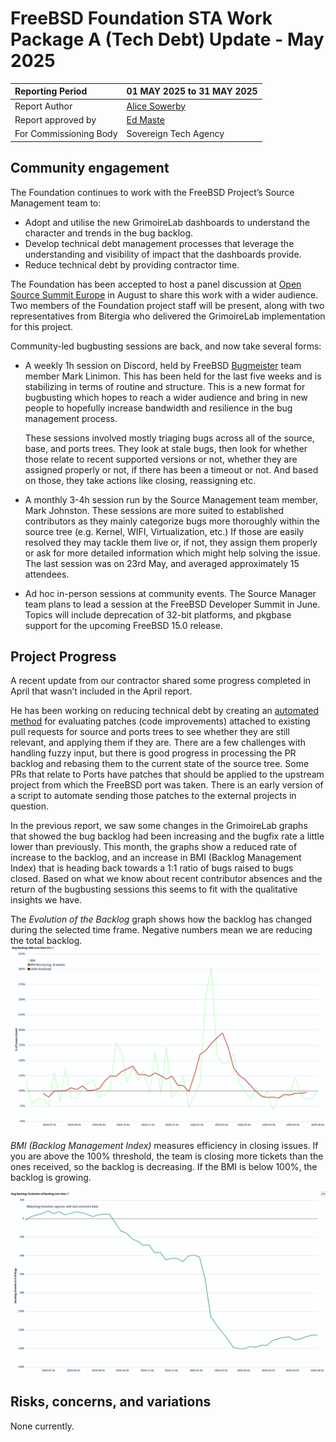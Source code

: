 # FreeBSD Foundation STA Work Package A (Tech Debt) Update \- May 2025

| Reporting Period | 01 MAY 2025 to 31 MAY 2025 |
| :---- | :---- |
| Report Author | [Alice Sowerby](mailto:alice@freebsdfoundation.org) |
| Report approved by | [Ed Maste](mailto:emaste@freebsdfoundation.org) |
| For Commissioning Body | Sovereign Tech Agency |

## Community engagement

The Foundation continues to work with the FreeBSD Project’s Source Management team to:

* Adopt and utilise the new GrimoireLab dashboards to understand the character and trends in the bug backlog.  
* Develop technical debt management processes that leverage the understanding and visibility of impact that the dashboards provide.   
* Reduce technical debt by providing contractor time. 

The Foundation has been accepted to host a panel discussion at [Open Source Summit Europe](https://events.linuxfoundation.org/open-source-summit-europe/) in August to share this work with a wider audience. Two members of the Foundation project staff will be present, along with two representatives from Bitergia who delivered the GrimoireLab implementation for this project. 

Community-led bugbusting sessions are back, and now take several forms:

* A weekly 1h session on Discord, held by FreeBSD [Bugmeister](https://www.freebsd.org/administration/#t-bugmeister) team member Mark Linimon. This has been held for the last five weeks and is stabilizing in terms of routine and structure. This is a new format for bugbusting which hopes to reach a wider audience and bring in new people to hopefully increase bandwidth and resilience in the bug management process.   
    
  These sessions involved mostly triaging bugs across all of the source, base, and ports trees. They look at stale bugs, then look for whether those relate to recent supported versions or not, whether they are assigned properly or not, if there has been a timeout or not. And based on those, they take actions like closing, reassigning etc.  
    
* A monthly 3-4h session run by the Source Management team member, Mark Johnston. These sessions are more suited to established contributors as they mainly categorize bugs more thoroughly within the source tree (e.g. Kernel, WIFI, Virtualization, etc.) If those are easily resolved they may tackle them live or, if not, they assign them properly or ask for more detailed information which might help solving the issue. The last session was on 23rd May, and averaged approximately 15 attendees.  
* Ad hoc in-person sessions at community events. The Source Manager team plans to lead a session at the FreeBSD Developer Summit in June. Topics will include deprecation of 32-bit platforms, and pkgbase support for the upcoming FreeBSD 15.0 release.

## Project Progress

A recent update from our contractor shared some progress completed in April that wasn’t included in the April report. 

He has been working on reducing technical debt by creating an [automated method](https://github.com/linimon/patchQA) for evaluating patches (code improvements) attached to existing pull requests for source and ports trees to see whether they are still relevant, and applying them if they are. There are a few challenges with handling fuzzy input, but there is good progress in processing the PR backlog and rebasing them to the current state of the source tree. Some PRs that relate to Ports have patches that should be applied to the upstream project from which the FreeBSD port was taken. There is an early version of a script to automate sending those patches to the external projects in question. 

In the previous report, we saw some changes in the GrimoireLab graphs that showed the bug backlog had been increasing and the bugfix rate a little lower than previously. This month, the graphs show a reduced rate of increase to the backlog, and an increase in BMI (Backlog Management Index) that is heading back towards a 1:1 ratio of bugs raised to bugs closed. Based on what we know about recent contributor absences and the return of the bugbusting sessions this seems to fit with the qualitative insights we have.

The *Evolution of the Backlog* graph shows how the backlog has changed during the selected time frame. Negative numbers mean we are reducing the total backlog.  
![Evolution of the Backlog](images/2025-05-image1.png)

*BMI (Backlog Management Index)* measures efficiency in closing issues. If you are above the 100% threshold, the team is closing more tickets than the ones received, so the backlog is decreasing. If the BMI is below 100%, the backlog is growing.

![Backlog Management Index](images/2025-05-image2.png)
## Risks, concerns, and variations

None currently.